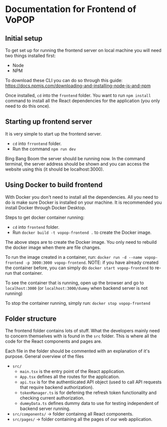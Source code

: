 # Documentation for Frontend of VoPOP

## Initial setup
To get set up for running the frontend server on local machine you will need two things installed first:
- Node
- NPM

To download these CLI you can do so through this guide: https://docs.npmjs.com/downloading-and-installing-node-js-and-npm

Once installed, `cd` into the `frontend` folder. You want to run `npm install` command to install all the React dependencies for the application (you only need to do this once).

## Starting up frontend server
It is very simple to start up the frontend server. 
- `cd` into `frrontend` folder.
- Run the command `npm run dev`

Bing Bang Boom the server should be running now. In the command terminal, the server address should be shown and you can access the website using this (it should be localhost:3000).

## Using Docker to build frontend
With Docker you don't need to install all the dependencies. All you need to do is make sure Docker is installed on your machine. It is recommended you install Docker through Docker Desktop.

Steps to get docker container running:
- `cd` into `frontend` folder.
- Run `docker build -t vopop-frontend .` to create the Docker image.

The above steps are to create the Docker image. You only need to rebuild the docker image when there are file changes.

To run the image created in a container, run: `docker run -d --name vopop-frontend -p 3000:3000 vopop-frontend`. NOTE: if you have already created the container before, you can simply do `docker start vopop-frontend` to re-run that container.

To see the container that is running, open up the browser and go to `localhost:3000` (or `localhost:3000/dummy` when backend server is not running)

To stop the container running, simply run: `docker stop vopop-frontend`

## Folder structure
The frontend folder contains lots of stuff. What the developers mainly need to concern themselves with is found in the `src` folder. This is where all the code for the React components and pages are.

Each file in the folder should be commented with an explanation of it's purpose. General overview of the files
- `src/`
  - `main.tsx` is the entry point of the React application.
  - `App.tsx`  defines all the routes for the application.
  - `api.tsx` is for the authentiicated API object (used to call API requests that require backend authorization).
  - `tokenManager.ts` is for defening the refresh token functionality and checking current authorization.
  - `dummyData.ts` defines dummy data to use for testing independent of backend server running.
- `src/components/` -> folder containng all React components.
- `src/pages/` -> folder containing all the pages of our web application.

